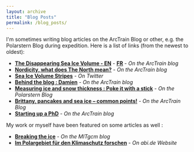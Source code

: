 ```yaml
---
layout: archive
title: "Blog Posts"
permalink: /blog_posts/
---
```


I'm sometimes writing blog articles on the ArcTrain Blog or other, e.g. the Polarstern Blog during expedition. Here is a list of links (from the newest to oldest):

- [**The Disappearing Sea Ice Volume - EN**](https://arctrain.de/the-disappearing-sea-ice-volume/) - [**FR**](https://arctrain.de/fr/the-disappearing-sea-ice-volume/) - *On the ArcTrain blog*
- [**Nordicity, what does The North mean?**](https://arctrain.de/arctrain-summer-school-day-6-nordicity-what-does-the-north-mean/) - *On the ArcTrain blog*
- [**Sea Ice Volume Stripes**](https://twitter.com/i/moments/1172573674391535616?s=13) - *On Twitter* 
- [**Behind the blog : Damien**](https://arctrain.de/behind-the-blog-damien/) - *On the ArcTrain blog*
- [**Measuring ice and snow thickness : Poke it with a stick**](https://blogs.helmholtz.de/polarstern/en/2018/10/measuring-ice-and-snow-thickness-poke-it-with-a-stick/) - *On the Polarstern Blog*
- [**Brittany, pancakes and sea ice – common points!**](https://arctrain.de/brittany-pancakes-and-sea-ice-common-points/) - *On the ArcTrain Blog*
- [**Starting up a PhD**](https://arctrain.de/starting-up-a-phd/) - *On the ArcTrain blog*

My work or myself have been featured on some articles as well :
 
 - [**Breaking the ice**](http://mitgcm.org/2019/05/26/breaking-the-ice/) - *On the MITgcm blog*
 - [**Im Polargebiet für den Klimaschutz forschen**](http://www.abi.de/beruf-karriere/berufsreportagen/nfe/klimaforscher016763.htm) - *On abi.de Website*
